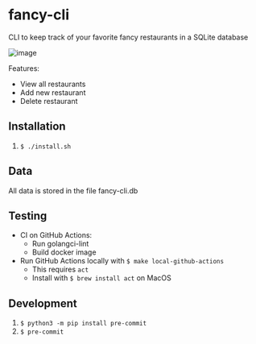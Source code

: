 # fancy-cli
CLI to keep track of your favorite fancy restaurants in a SQLite database

![image](https://github.com/jcardarelli/fancy-cli/assets/1383816/46d9618f-755b-44a7-a669-7dc38b0ce203)


Features:
* View all restaurants
* Add new restaurant
* Delete restaurant


## Installation
1. `$ ./install.sh`
## Data
All data is stored in the file fancy-cli.db

## Testing
* CI on GitHub Actions:
  * Run golangci-lint
  * Build docker image
* Run GitHub Actions locally with `$ make local-github-actions`
  * This requires `act`
  * Install with `$ brew install act` on MacOS

## Development
1. `$ python3 -m pip install pre-commit`
1. `$ pre-commit`
